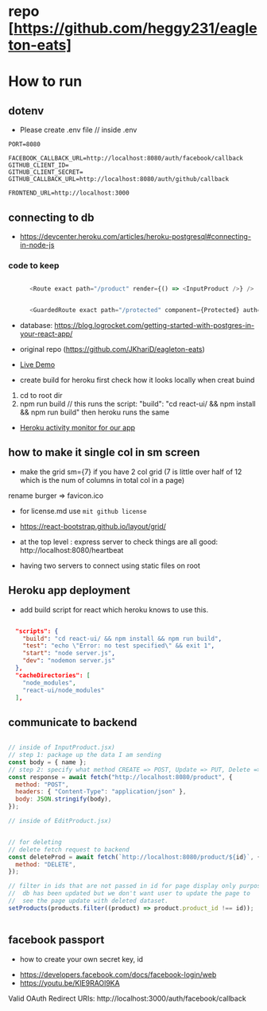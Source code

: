 # repo [https://github.com/heggy231/eagleton-eats]


# How to run
## dotenv
- Please create .env file
// inside .env
```
PORT=8080

FACEBOOK_CALLBACK_URL=http://localhost:8080/auth/facebook/callback
GITHUB_CLIENT_ID=
GITHUB_CLIENT_SECRET=
GITHUB_CALLBACK_URL=http://localhost:8080/auth/github/callback

FRONTEND_URL=http://localhost:3000
```


## connecting to db

- https://devcenter.heroku.com/articles/heroku-postgresql#connecting-in-node-js



### code to keep

```js

      <Route exact path="/product" render={() => <InputProduct />} />


      <GuardedRoute exact path="/protected" component={Protected} auth={isAuthenticated} />
```




- database: https://blog.logrocket.com/getting-started-with-postgres-in-your-react-app/


- original repo (https://github.com/JKhariD/eagleton-eats)

- [Live Demo](https://hc-eagleton-eats.herokuapp.com/)
- create build for heroku
first check how it looks locally when creat buind
1. cd to root dir
2. npm run build 
// this runs the script: "build": "cd react-ui/ && npm install && npm run build"
then heroku runs the same 

- [Heroku activity monitor for our app](https://dashboard.heroku.com/apps/hc-eagleton-eats/activity)

## how to make it single col in sm screen

- make the grid sm={7} if you have 2 col grid (7 is little over half of 12 which is the num of columns in total col in a page)

rename burger => favicon.ico

- for license.md use `mit github license`

- https://react-bootstrap.github.io/layout/grid/

- at the top level : express server
to check things are all good: 
http://localhost:8080/heartbeat

- having two servers to connect using static files on root


## Heroku app deployment

- add build script for react which heroku knows to 
  use this.

```json

  "scripts": {
    "build": "cd react-ui/ && npm install && npm run build",
    "test": "echo \"Error: no test specified\" && exit 1",
    "start": "node server.js",
    "dev": "nodemon server.js"
  },
  "cacheDirectories": [
    "node_modules",
    "react-ui/node_modules"
  ],

```

## communicate to backend
```js

// inside of InputProduct.jsx)
// step 1: package up the data I am sending
const body = { name };
// step 2: specify what method CREATE => POST, Update => PUT, Delete => DELETE
const response = await fetch("http://localhost:8080/product", {
  method: "POST",
  headers: { "Content-Type": "application/json" },
  body: JSON.stringify(body),
});

// inside of EditProduct.jsx)


// for deleting
// delete fetch request to backend
const deleteProd = await fetch(`http://localhost:8080/product/${id}`, {
  method: "DELETE",
});

// filter in ids that are not passed in id for page display only purpose
//  db has been updated but we don't want user to update the page to 
//  see the page update with deleted dataset.
setProducts(products.filter((product) => product.product_id !== id));



```

## facebook passport
 - how to create your own secret key, id
 * https://developers.facebook.com/docs/facebook-login/web
 * https://youtu.be/KlE9RAOl9KA

Valid OAuth Redirect URIs:
http://localhost:3000/auth/facebook/callback